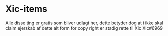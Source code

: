 # Xic-items
Alle disse ting er gratis som bliver udlagt her, dette betyder dog at i ikke skal claim ejerskab af dette alt form for copy right er stadig rette til Xic Xic#6969
